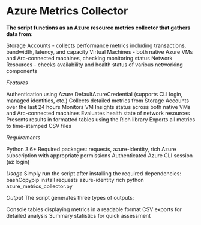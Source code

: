 # Azure Metrics Collector

**The script functions as an Azure resource metrics collector that gathers data from:**

Storage Accounts - collects performance metrics including transactions, bandwidth, latency, and capacity
Virtual Machines - both native Azure VMs and Arc-connected machines, checking monitoring status
Network Resources - checks availability and health status of various networking components

*Features*

Authentication using Azure DefaultAzureCredential (supports CLI login, managed identities, etc.)
Collects detailed metrics from Storage Accounts over the last 24 hours
Monitors VM Insights status across both native VMs and Arc-connected machines
Evaluates health state of network resources
Presents results in formatted tables using the Rich library
Exports all metrics to time-stamped CSV files

*Requirements*

Python 3.6+
Required packages: requests, azure-identity, rich
Azure subscription with appropriate permissions
Authenticated Azure CLI session (az login)

*Usage*
Simply run the script after installing the required dependencies:
bashCopypip install requests azure-identity rich
python azure_metrics_collector.py

*Output*
The script generates three types of outputs:

Console tables displaying metrics in a readable format
CSV exports for detailed analysis
Summary statistics for quick assessment
